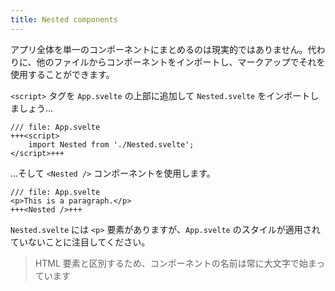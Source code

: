 ```yaml
---
title: Nested components
---
```


アプリ全体を単一のコンポーネントにまとめるのは現実的ではありません。代わりに、他のファイルからコンポーネントをインポートし、マークアップでそれを使用することができます。

`<script>` タグを `App.svelte` の上部に追加して `Nested.svelte` をインポートしましょう…

```svelte
/// file: App.svelte
+++<script>
	import Nested from './Nested.svelte';
</script>+++
```

…そして `<Nested />` コンポーネントを使用します。

```svelte
/// file: App.svelte
<p>This is a paragraph.</p>
+++<Nested />+++
```

`Nested.svelte` には `<p>` 要素がありますが、`App.svelte` のスタイルが適用されていないことに注目してください。

> HTML 要素と区別するため、コンポーネントの名前は常に大文字で始まっています 
